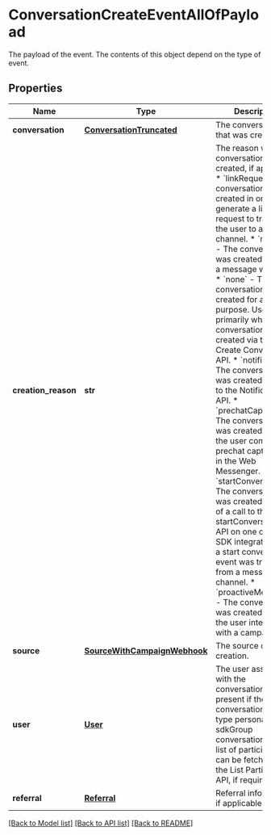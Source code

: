 # ConversationCreateEventAllOfPayload

The payload of the event. The contents of this object depend on the type of event.
## Properties
Name | Type | Description | Notes
------------ | ------------- | ------------- | -------------
**conversation** | [**ConversationTruncated**](ConversationTruncated.md) | The conversation that was created. | [optional] 
**creation_reason** | **str** | The reason why the conversation was created, if applicable. * &#x60;linkRequest&#x60; - The conversation was created in order to generate a link request to transfer the user to a different channel. * &#x60;message&#x60; - The conversation was created because a message was sent. * &#x60;none&#x60; - The conversation was not created for a specific purpose. Used primarily when a conversation is created via the Create Conversation API. * &#x60;notification&#x60; - The conversation was created by a call to the Notification API. * &#x60;prechatCapture&#x60; - The conversation was created because the user completed a prechat capture form in the Web Messenger. * &#x60;startConversation&#x60; - The conversation was created because of a call to the startConversation API on one of the SDK integrations, or a start conversation event was triggered from a messaging channel. * &#x60;proactiveMessaging&#x60; - The conversation was created because the user interacted with a campaign.  | [optional] 
**source** | [**SourceWithCampaignWebhook**](SourceWithCampaignWebhook.md) | The source of the creation. | [optional] 
**user** | [**User**](User.md) | The user associated with the conversation. Only present if the created conversation was of type personal. For sdkGroup conversations, the list of participants can be fetched using the List Participants API, if required. | [optional] 
**referral** | [**Referral**](Referral.md) | Referral information, if applicable. | [optional] 

[[Back to Model list]](../README.md#documentation-for-models) [[Back to API list]](../README.md#documentation-for-api-endpoints) [[Back to README]](../README.md)


